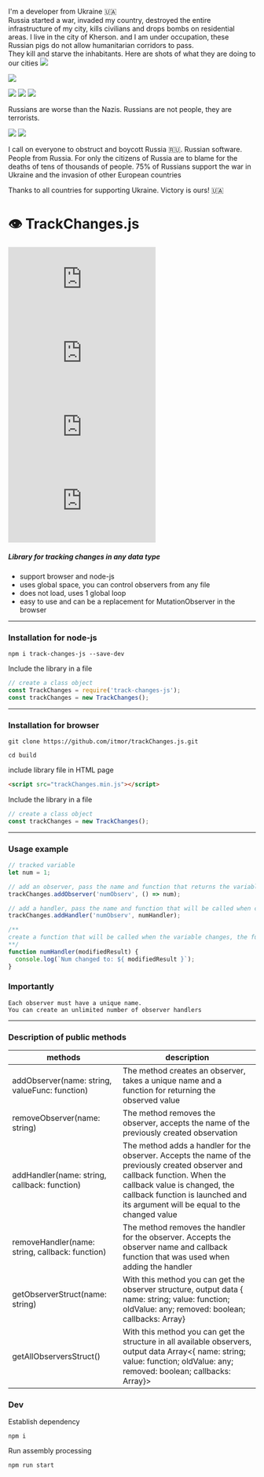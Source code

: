 I'm a developer from Ukraine 🇺🇦  
Russia started a war, invaded my country, destroyed the entire infrastructure of my city, kills civilians and drops bombs on residential areas.
I live in the city of Kherson. and I am under occupation, these Russian pigs do not allow humanitarian corridors to pass.  
They kill and starve the inhabitants.
Here are shots of what they are doing to our cities
![](https://focus.ua/static/storage/originals/2/ee/b9a33181851682dffeed5cbc8322bee2.jpg)

![](https://spektr.press/wp-content/uploads/2022/03/47rs220301a846-2048x1353.jpg)


![](https://firstregion.com.ua/wp-content/uploads/2022/03/screenshot_2022-03-02-13-40-41-00_1c337646f29875672b5a61192b9010f9.jpg)
![](https://cdn.segodnya.ua/i/image_728x410/media/image/622/364/3ad/6223643adee31.png.webp)
![](https://pbs.twimg.com/media/FM9R4gSXsAMsUD9?format=jpg&name=4096x4096)

Russians are worse than the Nazis.
Russians are not people, they are terrorists.

![](https://pbs.twimg.com/media/FNMfce1X0A0zcQV.jpg)
![](https://www.aljazeera.com/wp-content/uploads/2022/02/h_57506019.jpg?resize=1200%2C630)


I call on everyone to obstruct and boycott Russia 🇷🇺. Russian software. People from Russia.
For only the citizens of Russia are to blame for the deaths of tens of thousands of people. 75% of Russians support the war in Ukraine and the invasion of other European countries


Thanks to all countries for supporting Ukraine. Victory is ours!  🇺🇦  

# 👁️‍ TrackChanges.js 

  ![](https://img.shields.io/github/issues/itmor/trackChanges.js)  ![](https://img.shields.io/github/forks/itmor/trackChanges.js)   ![](https://img.shields.io/github/stars/itmor/trackChanges.js)      ![](https://img.shields.io/github/license/itmor/trackChanges.js)
##### Library for tracking changes in any data type

  - support browser and node-js
  - uses global space, you can control observers from any file
  - does not load, uses 1 global loop
  - easy to use and can be a replacement for MutationObserver in the browser
******
### Installation for node-js
```
npm i track-changes-js --save-dev
```
Include the library in a file
```Javascript
// create a class object
const TrackChanges = require('track-changes-js');
const trackChanges = new TrackChanges();
```
******
### Installation for browser
```
git clone https://github.com/itmor/trackChanges.js.git
```
```
cd build
```
include library file in HTML page
```HTML
<script src="trackChanges.min.js"></script>
```
Include the library in a file
```Javascript
// create a class object
const trackChanges = new TrackChanges();
```
******
### Usage example
```javascript
// tracked variable
let num = 1;

// add an observer, pass the name and function that returns the variable
trackChanges.addObserver('numObserv', () => num);

// add a handler, pass the name and function that will be called when changing "num"
trackChanges.addHandler('numObserv', numHandler);

/** 
create a function that will be called when the variable changes, the function argument will be its changed value 
**/
function numHandler(modifiedResult) {
  console.log(`Num changed to: ${ modifiedResult }`);
}
```
### Importantly 
```
Each observer must have a unique name.
You can create an unlimited number of observer handlers
```
******
### Description of public methods
|  methods |   description|
| ------------ | ------------ |
|   addObserver(name: string, valueFunc: function)|The method creates an observer, takes a unique name and a function for returning the observed value |
|   removeObserver(name: string)|The method removes the observer, accepts the name of the previously created observation|
|   addHandler(name: string, callback: function)|The method adds a handler for the observer. Accepts the name of the previously created observer and callback function. When the callback value is changed, the callback function is launched and its argument will be equal to the changed value|
|   removeHandler(name: string, callback: function)|The method removes the handler for the observer. Accepts the observer name and callback function that was used when adding the handler|
|   getObserverStruct(name: string)|With this method you can get the observer structure, output data { name: string; value: function; oldValue: any; removed: boolean; callbacks: Array<Function>}|
|   getAllObserversStruct()|With this method you can get the structure in all available observers, output data Array<{ name: string; value: function; oldValue: any; removed: boolean; callbacks: Array<Function>}>|

### Dev
Establish dependency
```
npm i
```
Run assembly processing
```
npm run start
```
